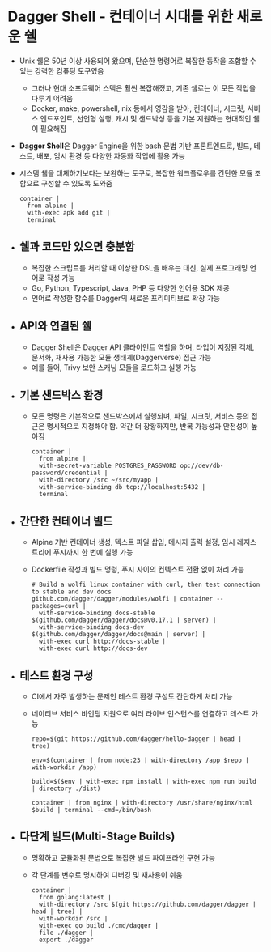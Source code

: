 # Dagger Shell - 컨테이너 시대를 위한 새로운 쉘


* Unix 쉘은 50년 이상 사용되어 왔으며, 단순한 명령어로 복잡한 동작을 조합할 수 있는 강력한 컴퓨팅 도구였음
  + 그러나 현대 소프트웨어 스택은 훨씬 복잡해졌고, 기존 쉘로는 이 모든 작업을 다루기 어려움
  + Docker, make, powershell, nix 등에서 영감을 받아, 컨테이너, 시크릿, 서비스 엔드포인트, 선언형 실행, 캐시 및 샌드박싱 등을 기본 지원하는 현대적인 쉘이 필요해짐
* **Dagger Shell**은 Dagger Engine을 위한 bash 문법 기반 프론트엔드로, 빌드, 테스트, 배포, 임시 환경 등 다양한 자동화 작업에 활용 가능
* 시스템 쉘을 대체하기보다는 보완하는 도구로, 복잡한 워크플로우를 간단한 모듈 조합으로 구성할 수 있도록 도와줌

  ```
  container |  
    from alpine |  
    with-exec apk add git |  
    terminal  

  ```
* 쉘과 코드만 있으면 충분함
  --------------

  + 복잡한 스크립트를 처리할 때 이상한 DSL을 배우는 대신, 실제 프로그래밍 언어로 작성 가능
  + Go, Python, Typescript, Java, PHP 등 다양한 언어용 SDK 제공
  + 언어로 작성한 함수를 Dagger의 새로운 프리미티브로 확장 가능
* API와 연결된 쉘
  ----------

  + Dagger Shell은 Dagger API 클라이언트 역할을 하며, 타입이 지정된 객체, 문서화, 재사용 가능한 모듈 생태계(Daggerverse) 접근 가능
  + 예를 들어, Trivy 보안 스캐닝 모듈을 로드하고 실행 가능
* 기본 샌드박스 환경
  ----------

  + 모든 명령은 기본적으로 샌드박스에서 실행되며, 파일, 시크릿, 서비스 등의 접근은 명시적으로 지정해야 함. 약간 더 장황하지만, 반복 가능성과 안전성이 높아짐

    ```
    container |  
      from alpine |  
      with-secret-variable POSTGRES_PASSWORD op://dev/db-password/credential |  
      with-directory /src ~/src/myapp |  
      with-service-binding db tcp://localhost:5432 |  
      terminal  

    ```
* 간단한 컨테이너 빌드
  -----------

  + Alpine 기반 컨테이너 생성, 텍스트 파일 삽입, 메시지 출력 설정, 임시 레지스트리에 푸시까지 한 번에 실행 가능
  + Dockerfile 작성과 빌드 명령, 푸시 사이의 컨텍스트 전환 없이 처리 가능

    ```
    # Build a wolfi linux container with curl, then test connection to stable and dev docs  
    github.com/dagger/dagger/modules/wolfi | container --packages=curl |  
      with-service-binding docs-stable $(github.com/dagger/dagger/docs@v0.17.1 | server) |  
      with-service-binding docs-dev $(github.com/dagger/dagger/docs@main | server) |  
      with-exec curl http://docs-stable |  
      with-exec curl http://docs-dev  

    ```
* 테스트 환경 구성
  ---------

  + CI에서 자주 발생하는 문제인 테스트 환경 구성도 간단하게 처리 가능
  + 네이티브 서비스 바인딩 지원으로 여러 라이브 인스턴스를 연결하고 테스트 가능

    ```
    repo=$(git https://github.com/dagger/hello-dagger | head | tree)  

    env=$(container | from node:23 | with-directory /app $repo | with-workdir /app)  

    build=$($env | with-exec npm install | with-exec npm run build | directory ./dist)  

    container | from nginx | with-directory /usr/share/nginx/html $build | terminal --cmd=/bin/bash  

    ```
* 다단계 빌드(Multi-Stage Builds)
  --------------------------

  + 명확하고 모듈화된 문법으로 복잡한 빌드 파이프라인 구현 가능
  + 각 단계를 변수로 명시하여 디버깅 및 재사용이 쉬움

    ```
    container |  
      from golang:latest |  
      with-directory /src $(git https://github.com/dagger/dagger | head | tree) |  
      with-workdir /src |  
      with-exec go build ./cmd/dagger |  
      file ./dagger |  
      export ./dagger  

    ```
